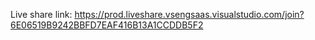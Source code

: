Live share link: https://prod.liveshare.vsengsaas.visualstudio.com/join?6E06519B9242BBFD7EAF416B13A1CCDDB5F2
